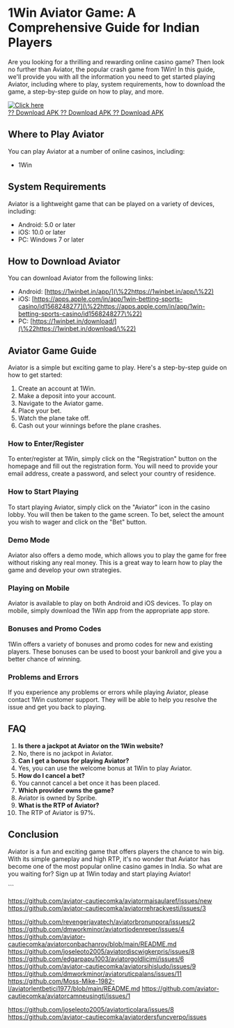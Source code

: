 # 1Win Aviator Game: A Comprehensive Guide for Indian Players

Are you looking for a thrilling and rewarding online casino game? Then
look no further than Aviator, the popular crash game from 1Win! In this
guide, we\'ll provide you with all the information you need to get
started playing Aviator, including where to play, system requirements,
how to download the game, a step-by-step guide on how to play, and more.

[![Click
here](https://readscoops.com/wp-content/uploads/2023/03/Readscoop-aviator-1-1.jpg)](https://traff.sbs/deff)\
[?? Download APK ?? Download APK ?? Download
APK](https://traff.sbs/deff)

## Where to Play Aviator

You can play Aviator at a number of online casinos, including:

-   1Win

## System Requirements

Aviator is a lightweight game that can be played on a variety of
devices, including:

-   Android: 5.0 or later
-   iOS: 10.0 or later
-   PC: Windows 7 or later

## How to Download Aviator

You can download Aviator from the following links:

-   Android: [https://1winbet.in/app/](\%22https://1winbet.in/app/\%22)
-   iOS:
    [https://apps.apple.com/in/app/1win-betting-sports-casino/id1568248277](\%22https://apps.apple.com/in/app/1win-betting-sports-casino/id1568248277\%22)
-   PC:
    [https://1winbet.in/download/](\%22https://1winbet.in/download/\%22)

## Aviator Game Guide

Aviator is a simple but exciting game to play. Here\'s a step-by-step
guide on how to get started:

1.  Create an account at 1Win.
2.  Make a deposit into your account.
3.  Navigate to the Aviator game.
4.  Place your bet.
5.  Watch the plane take off.
6.  Cash out your winnings before the plane crashes.

### How to Enter/Register

To enter/register at 1Win, simply click on the "Registration"
button on the homepage and fill out the registration form. You will need
to provide your email address, create a password, and select your
country of residence.

### How to Start Playing

To start playing Aviator, simply click on the "Aviator" icon in
the casino lobby. You will then be taken to the game screen. To bet,
select the amount you wish to wager and click on the "Bet" button.

### Demo Mode

Aviator also offers a demo mode, which allows you to play the game for
free without risking any real money. This is a great way to learn how to
play the game and develop your own strategies.

### Playing on Mobile

Aviator is available to play on both Android and iOS devices. To play on
mobile, simply download the 1Win app from the appropriate app store.

### Bonuses and Promo Codes

1Win offers a variety of bonuses and promo codes for new and existing
players. These bonuses can be used to boost your bankroll and give you a
better chance of winning.

### Problems and Errors

If you experience any problems or errors while playing Aviator, please
contact 1Win customer support. They will be able to help you resolve the
issue and get you back to playing.

## FAQ

1.  **Is there a jackpot at Aviator on the 1Win website?**
2.  No, there is no jackpot in Aviator.
3.  **Can I get a bonus for playing Aviator?**
4.  Yes, you can use the welcome bonus at 1Win to play Aviator.
5.  **How do I cancel a bet?**
6.  You cannot cancel a bet once it has been placed.
7.  **Which provider owns the game?**
8.  Aviator is owned by Spribe.
9.  **What is the RTP of Aviator?**
10. The RTP of Aviator is 97%.

## Conclusion

Aviator is a fun and exciting game that offers players the chance to win
big. With its simple gameplay and high RTP, it\'s no wonder that Aviator
has become one of the most popular online casino games in India. So what
are you waiting for? Sign up at 1Win today and start playing Aviator!

\`\`\`

https://github.com/aviator-cautiecomka/aviatormaisaularef/issues/new
https://github.com/aviator-cautiecomka/aviatorrehrackvesti/issues/3

https://github.com/revengerjavatech/aviatorbronunpora/issues/2
https://github.com/dmworkminor/aviatortiodenreper/issues/4
https://github.com/aviator-cautiecomka/aviatorconbachanroy/blob/main/README.md
https://github.com/joseleoto2005/aviatordiscwigkerpris/issues/8
https://github.com/edgarpapu1003/aviatorgoldlicimi/issues/6
https://github.com/aviator-cautiecomka/aviatorsihisludo/issues/9
https://github.com/dmworkminor/aviatoruticpalans/issues/11
https://github.com/Moss-Mike-1982-l/aviatorlentbetici1977/blob/main/README.md
https://github.com/aviator-cautiecomka/aviatorcamneusingti/issues/1

https://github.com/joseleoto2005/aviatorticolara/issues/8
https://github.com/aviator-cautiecomka/aviatordersfuncverpo/issues
